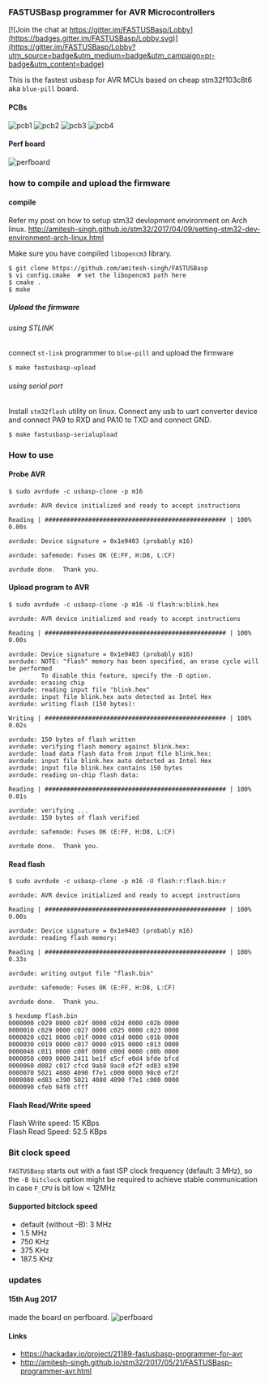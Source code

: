 ### FASTUSBasp programmer for AVR Microcontrollers
[![Join the chat at https://gitter.im/FASTUSBasp/Lobby](https://badges.gitter.im/FASTUSBasp/Lobby.svg)](https://gitter.im/FASTUSBasp/Lobby?utm_source=badge&utm_medium=badge&utm_campaign=pr-badge&utm_content=badge)

This is the fastest usbasp for AVR MCUs based on cheap stm32f103c8t6 aka `blue-pill` board. 

#### PCBs
![pcb1](https://pbs.twimg.com/media/DIJDorbU0AA_CXj.jpg)
![pcb2](https://pbs.twimg.com/media/DIJDorIVYAAW44e.jpg)
![pcb3](https://pbs.twimg.com/media/DIJDoq_U0AA3YuE.jpg)
![pcb4](https://pbs.twimg.com/media/DIJDorFU0AUCKKl.jpg)

#### Perf board
![perfboard](https://pbs.twimg.com/media/DHQejIxVoAAy5xX.jpg)

### how to compile and upload the firmware
#### compile
Refer my post on how to setup stm32 devlopment environment on Arch linux.
http://amitesh-singh.github.io/stm32/2017/04/09/setting-stm32-dev-environment-arch-linux.html

Make sure you have compiled `libopencm3` library.

```shell
$ git clone https://github.com/amitesh-singh/FASTUSBasp
$ vi config.cmake  # set the libopencm3 path here
$ cmake .
$ make
```
##### Upload the firmware
###### using STLINK
connect `st-link` programmer to `blue-pill` and upload the firmware

```shell
$ make fastusbasp-upload

```

###### using serial port 
Install `stm32flash` utility on linux.
Connect any usb to uart converter device and connect PA9 to RXD and PA10 to TXD
and connect GND.

```shell
$ make fastusbasp-serialupload

```

### How to use

#### Probe AVR

```shell
$ sudo avrdude -c usbasp-clone -p m16

avrdude: AVR device initialized and ready to accept instructions

Reading | ################################################## | 100% 0.00s

avrdude: Device signature = 0x1e9403 (probably m16)

avrdude: safemode: Fuses OK (E:FF, H:D8, L:CF)

avrdude done.  Thank you.
```

#### Upload program to AVR

```shell
$ sudo avrdude -c usbasp-clone -p m16 -U flash:w:blink.hex 

avrdude: AVR device initialized and ready to accept instructions

Reading | ################################################## | 100% 0.00s

avrdude: Device signature = 0x1e9403 (probably m16)
avrdude: NOTE: "flash" memory has been specified, an erase cycle will be performed
         To disable this feature, specify the -D option.
avrdude: erasing chip
avrdude: reading input file "blink.hex"
avrdude: input file blink.hex auto detected as Intel Hex
avrdude: writing flash (150 bytes):

Writing | ################################################## | 100% 0.02s

avrdude: 150 bytes of flash written
avrdude: verifying flash memory against blink.hex:
avrdude: load data flash data from input file blink.hex:
avrdude: input file blink.hex auto detected as Intel Hex
avrdude: input file blink.hex contains 150 bytes
avrdude: reading on-chip flash data:

Reading | ################################################## | 100% 0.01s

avrdude: verifying ...
avrdude: 150 bytes of flash verified

avrdude: safemode: Fuses OK (E:FF, H:D8, L:CF)

avrdude done.  Thank you.

```

#### Read flash
```shell
$ sudo avrdude -c usbasp-clone -p m16 -U flash:r:flash.bin:r

avrdude: AVR device initialized and ready to accept instructions

Reading | ################################################## | 100% 0.00s

avrdude: Device signature = 0x1e9403 (probably m16)
avrdude: reading flash memory:

Reading | ################################################## | 100% 0.33s

avrdude: writing output file "flash.bin"

avrdude: safemode: Fuses OK (E:FF, H:D8, L:CF)

avrdude done.  Thank you.

$ hexdump flash.bin 
0000000 c029 0000 c02f 0000 c02d 0000 c02b 0000
0000010 c029 0000 c027 0000 c025 0000 c023 0000
0000020 c021 0000 c01f 0000 c01d 0000 c01b 0000
0000030 c019 0000 c017 0000 c015 0000 c013 0000
0000040 c011 0000 c00f 0000 c00d 0000 c00b 0000
0000050 c009 0000 2411 be1f e5cf e0d4 bfde bfcd
0000060 d002 c017 cfcd 9ab8 9ac0 ef2f ed83 e390
0000070 5021 4080 4090 f7e1 c000 0000 98c0 ef2f
0000080 ed83 e390 5021 4080 4090 f7e1 c000 0000
0000090 cfeb 94f8 cfff                         

```

#### Flash Read/Write speed

Flash Write speed: 15 KBps  
Flash Read Speed: 52.5 KBps

### Bit clock speed
`FASTUSBasp` starts out with a fast ISP clock frequency (default: 3 MHz),
   so the `-B bitclock` option might be required to achieve stable communication
in case `F_CPU` is bit low < 12MHz
#### Supported bitclock speed
 
- default (without -B): 3 MHz  
- 1.5 MHz  
- 750 KHz  
- 375 KHz  
- 187.5 KHz  

### updates 

#### 15th Aug 2017
made the board on perfboard.
![perfboard](https://pbs.twimg.com/media/DHQejIxVoAAy5xX.jpg)

#### Links

- https://hackaday.io/project/21189-fastusbasp-programmer-for-avr
- http://amitesh-singh.github.io/stm32/2017/05/21/FASTUSBasp-programmer-avr.html

